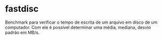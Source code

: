 # fastdisc
Benchmark para verificar o tempo de escrita de um arquivo em disco de um computador. Com ele é possível determinar uma média, mediana, desvio padrão em MB/s.
